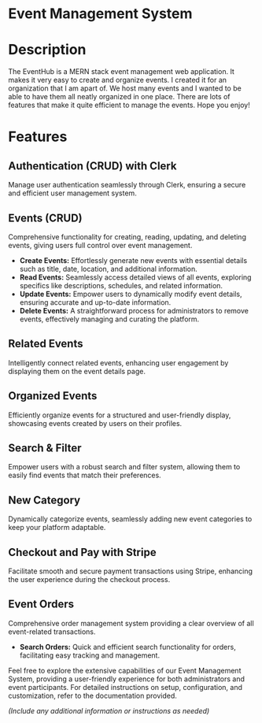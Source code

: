 # Event Management System

# Description
The EventHub is a MERN stack event management web application. It makes it very easy to create and organize events. I created it for an organization that I am apart of. We host many events and I wanted to be able to have them all neatly organized in one place. There are lots of features that make it quite efficient to manage the events. Hope you enjoy!

# Features
## Authentication (CRUD) with Clerk

Manage user authentication seamlessly through Clerk, ensuring a secure and efficient user management system.

## Events (CRUD)

Comprehensive functionality for creating, reading, updating, and deleting events, giving users full control over event management.

- **Create Events:** Effortlessly generate new events with essential details such as title, date, location, and additional information.
- **Read Events:** Seamlessly access detailed views of all events, exploring specifics like descriptions, schedules, and related information.
- **Update Events:** Empower users to dynamically modify event details, ensuring accurate and up-to-date information.
- **Delete Events:** A straightforward process for administrators to remove events, effectively managing and curating the platform.

## Related Events

Intelligently connect related events, enhancing user engagement by displaying them on the event details page.

## Organized Events

Efficiently organize events for a structured and user-friendly display, showcasing events created by users on their profiles.

## Search & Filter

Empower users with a robust search and filter system, allowing them to easily find events that match their preferences.

## New Category

Dynamically categorize events, seamlessly adding new event categories to keep your platform adaptable.

## Checkout and Pay with Stripe

Facilitate smooth and secure payment transactions using Stripe, enhancing the user experience during the checkout process.

## Event Orders

Comprehensive order management system providing a clear overview of all event-related transactions.

- **Search Orders:** Quick and efficient search functionality for orders, facilitating easy tracking and management.

Feel free to explore the extensive capabilities of our Event Management System, providing a user-friendly experience for both administrators and event participants. For detailed instructions on setup, configuration, and customization, refer to the documentation provided.

*(Include any additional information or instructions as needed)*

